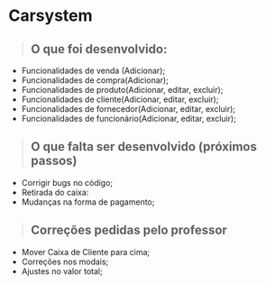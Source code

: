 # Carsystem

> ## O que foi desenvolvido:

  * Funcionalidades de venda (Adicionar);
  * Funcionalidades de compra(Adicionar);
  * Funcionalidades de produto(Adicionar, editar, excluir);
  * Funcionalidades de cliente(Adicionar, editar, excluir);
  * Funcionalidades de fornecedor(Adicionar, editar, excluir);
  * Funcionalidades de funcionário(Adicionar, editar, excluir);


> ## O que falta ser desenvolvido (próximos passos)

   * Corrigir bugs no código;
   * Retirada do caixa:
   * Mudanças na forma de pagamento;
     
> ## Correções pedidas pelo professor

   * Mover Caixa de Cliente para cima;
   * Correções nos modais;
   * Ajustes no valor total;
     
